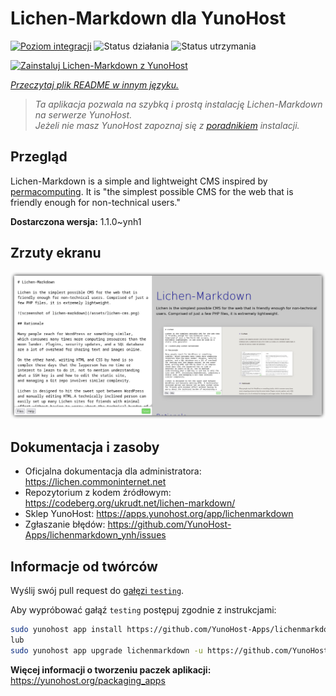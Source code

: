 <!--
To README zostało automatycznie wygenerowane przez <https://github.com/YunoHost/apps/tree/master/tools/readme_generator>
Nie powinno być ono edytowane ręcznie.
-->

# Lichen-Markdown dla YunoHost

[![Poziom integracji](https://apps.yunohost.org/badge/integration/lichenmarkdown)](https://ci-apps.yunohost.org/ci/apps/lichenmarkdown/)
![Status działania](https://apps.yunohost.org/badge/state/lichenmarkdown)
![Status utrzymania](https://apps.yunohost.org/badge/maintained/lichenmarkdown)

[![Zainstaluj Lichen-Markdown z YunoHost](https://install-app.yunohost.org/install-with-yunohost.svg)](https://install-app.yunohost.org/?app=lichenmarkdown)

*[Przeczytaj plik README w innym języku.](./ALL_README.md)*

> *Ta aplikacja pozwala na szybką i prostą instalację Lichen-Markdown na serwerze YunoHost.*  
> *Jeżeli nie masz YunoHost zapoznaj się z [poradnikiem](https://yunohost.org/install) instalacji.*

## Przegląd

Lichen-Markdown is a simple and lightweight CMS inspired by [permacomputing](https://permacomputing.net). It is "the simplest possible CMS for the web that is friendly enough for non-technical users."


**Dostarczona wersja:** 1.1.0~ynh1

## Zrzuty ekranu

![Zrzut ekranu z Lichen-Markdown](./doc/screenshots/lichen-markdown-cms-boxshadow4.png)

## Dokumentacja i zasoby

- Oficjalna dokumentacja dla administratora: <https://lichen.commoninternet.net>
- Repozytorium z kodem źródłowym: <https://codeberg.org/ukrudt.net/lichen-markdown/>
- Sklep YunoHost: <https://apps.yunohost.org/app/lichenmarkdown>
- Zgłaszanie błędów: <https://github.com/YunoHost-Apps/lichenmarkdown_ynh/issues>

## Informacje od twórców

Wyślij swój pull request do [gałęzi `testing`](https://github.com/YunoHost-Apps/lichenmarkdown_ynh/tree/testing).

Aby wypróbować gałąź `testing` postępuj zgodnie z instrukcjami:

```bash
sudo yunohost app install https://github.com/YunoHost-Apps/lichenmarkdown_ynh/tree/testing --debug
lub
sudo yunohost app upgrade lichenmarkdown -u https://github.com/YunoHost-Apps/lichenmarkdown_ynh/tree/testing --debug
```

**Więcej informacji o tworzeniu paczek aplikacji:** <https://yunohost.org/packaging_apps>
